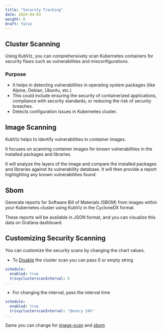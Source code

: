 ```yaml
---
title: "Security Tracking"
date: 2024-04-03
weight: 8
draft: false
---
```


## Cluster Scanning 

Using KubViz, you can comprehensively scan Kubernetes containers for security flaws such as vulnerabilities and misconfigurations.

### Purpose

- It helps in detecting vulnerabilities in operating system packages (like Alpine, Debian, Ubuntu, etc.)
- This could include ensuring the security of containerized applications, compliance with security standards, or reducing the risk of security breaches.
- Detects configuration issues in Kubernetes cluster.

## Image Scanning

KubViz helps to identify vulnerabilities in container images.

It focuses on scanning container images for known vulnerabilities in the installed packages and libraries.

It will analyze the layers of the image and compare the installed packages and libraries against its vulnerability database. It will then provide a report highlighting any known vulnerabilities found.

## Sbom

Generate reports for Software Bill of Materials (SBOM) from images within your Kubernetes cluster using KubViz in the CycloneDX format.

These reports will be available in JSON format, and you can visualize this data on Grafana dashboard.

## Customizing Security Scanning

You can customize the security scans by changing the chart values.

- To [Disable](https://github.com/intelops/kubviz/blob/main/charts/agent/values.yaml#L186) the cluster scan you can pass 0 or empty string

```yaml
schedule:
  enabled: true
  trivyclusterscanInterval: 0
...
```

- For changing the interval, pass the interval time

```yaml
schedule:
  enabled: true
  trivyclusterscanInterval: "@every 24h"
...
```

Same you can change for [image-scan](https://github.com/intelops/kubviz/blob/main/charts/agent/values.yaml#L184) and [sbom](https://github.com/intelops/kubviz/blob/main/charts/agent/values.yaml#L185) 
